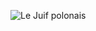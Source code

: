 ![Le Juif polonais](https://upload.wikimedia.org/wikipedia/commons/thumb/1/19/Texas_state_coat_of_arms_%28illustrated%2C_1876%29.jpg/300px-Texas_state_coat_of_arms_%28illustrated%2C_1876%29.jpg)